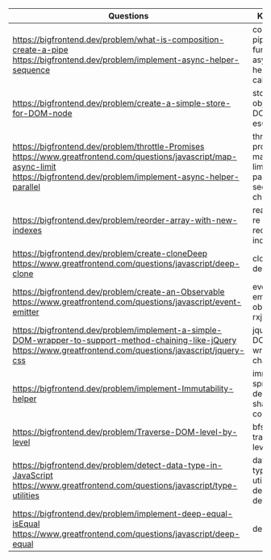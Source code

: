 | Questions                                                                                                                                                                                     | Keywords                                                     |  
|-----------------------------------------------------------------------------------------------------------------------------------------------------------------------------------------------|--------------------------------------------------------------|  
| https://bigfrontend.dev/problem/what-is-composition-create-a-pipe <br/> https://bigfrontend.dev/problem/implement-async-helper-sequence                                                       | composition,  pipe,  chain, function, async helper, callback |
| https://bigfrontend.dev/problem/create-a-simple-store-for-DOM-node                                                                                                                            | store, map, object, DOM, es5, es6                            |
| https://bigfrontend.dev/problem/throttle-Promises<br/>https://www.greatfrontend.com/questions/javascript/map-async-limit <br/>https://bigfrontend.dev/problem/implement-async-helper-parallel | throttle promise, map async limit, parallel, sequence, chunk |
| https://bigfrontend.dev/problem/reorder-array-with-new-indexes                                                                                                                                | rearrange, re arrange, reorder, index,                       |
| https://bigfrontend.dev/problem/create-cloneDeep <br/> https://www.greatfrontend.com/questions/javascript/deep-clone                                                                          | cloneDeep, deep, clone                                       |
| https://bigfrontend.dev/problem/create-an-Observable <br/> https://www.greatfrontend.com/questions/javascript/event-emitter                                                                   | event emitter, observable, rxjs                              |
| https://bigfrontend.dev/problem/implement-a-simple-DOM-wrapper-to-support-method-chaining-like-jQuery<br/>https://www.greatfrontend.com/questions/javascript/jquery-css                       | jquery, css, DOM wrapper, chaining                           |
| https://bigfrontend.dev/problem/implement-Immutability-helper                                                                                                                                 | immutability, spread, deep clone, shallow copy               |
| https://bigfrontend.dev/problem/Traverse-DOM-level-by-level                                                                                                                                   | bfs, traverse, level, DOM                                    |
| https://bigfrontend.dev/problem/detect-data-type-in-JavaScript <br/>https://www.greatfrontend.com/questions/javascript/type-utilities                                                         | data type, type, utilities, deep, equal, detect              |
| https://bigfrontend.dev/problem/implement-deep-equal-isEqual <br/> https://www.greatfrontend.com/questions/javascript/deep-equal                                                              | deep, equal,                                                 |


